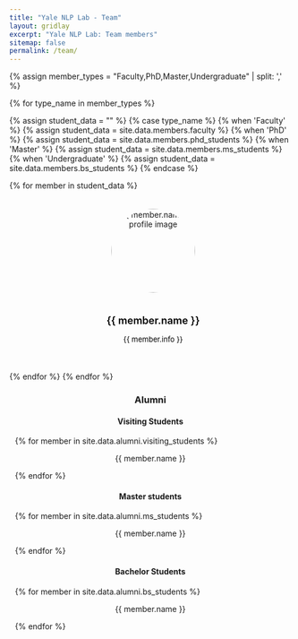 ```yaml
---
title: "Yale NLP Lab - Team"
layout: gridlay
excerpt: "Yale NLP Lab: Team members"
sitemap: false
permalink: /team/
---
```

<style>
  .card {
      position: relative;
      width: 100%;
      height: 210pt;
      padding: 5px;
      border-radius: 8px;
      text-align: center;
      overflow: hidden;
      display: flex;
      flex-direction: column;
      margin-bottom: 20px;
  }

  .details-container {
      position: absolute;
      top: 0;
      left: 0;
      width: 100%;
      height: 100%;
      background-color: rgba(255, 140, 0, 0.95);
      z-index: 10;
      color: white;
      padding: 10px;
      opacity: 0;
      transition: all 0.5s cubic-bezier(0.68, -0.55, 0.27, 1.55);
      display: flex;
      flex-direction: column;

      transform: translateY(-100%); 
      max-height: 0;
      overflow: hidden;
  }

  .details-container.active {
      opacity: 1;
      transform: translateY(0);
      max-height: 210pt;
  }

  .details-container h2, .card-body h2 {
      text-align: center;
      font-size: large;
      font-weight: 600;
  }

  .details-container p, .card-body p {
      text-align: center;
      font-size: small;
  }

  .avatar {
      width: 150px;
      height: 150px;
      margin: 0 auto;
      overflow: hidden;
      border-radius: 50%;
      display: flex;
      align-items: center;   /* Vertically centers the content */
      justify-content: center;   /* Horizontally centers the content */
      overflow: hidden;
  }
  
  .avatar img {
    width: 100%;
    height: 100%;
    object-fit: cover;   /* This ensures the image will cover its parent without being stretched */
    border-radius: 50%;
    object-fit: cover;   /* Ensures the image covers its parent without being stretched */
    object-position: center;
  }

  .card-body {
      color: black;
  }

  .icons {
      display: flex;
      justify-content: center;
  }

  .icon {
      width: 24px;
      height: 24px;
      fill: white;
  }

  ul.no-indent {
    margin-left: 0;
    padding-left: 1em;
    text-align: left;
  }
  ul.no-indent li {
    margin: 0;
    style="text-align:left"
  }
</style>

<script>
  document.addEventListener("DOMContentLoaded", function() {
    const cards = document.querySelectorAll(".card");
    
    cards.forEach(card => {
      card.addEventListener("mouseenter", function() {
        const details = this.querySelector(".details-container");
        if (details) {
          details.classList.add("active");
        }
      });

      card.addEventListener("mouseleave", function() {
        const details = this.querySelector(".details-container");
        if (details) {
          details.classList.remove("active");
        }
      });
    });
  });
</script>

<link rel="stylesheet" href="https://cdnjs.cloudflare.com/ajax/libs/font-awesome/5.15.3/css/all.min.css">
<link rel="stylesheet" href="https://cdn.jsdelivr.net/gh/jpswalsh/academicons@1/css/academicons.min.css">
<link rel="stylesheet" href="https://maxcdn.bootstrapcdn.com/bootstrap/3.3.7/css/bootstrap.min.css">


<div class="row">
{% assign member_types = "Faculty,PhD,Master,Undergraduate" | split: ',' %}

{% for type_name in member_types %}

{% assign student_data = "" %}
{% case type_name %}
  {% when 'Faculty' %}
    {% assign student_data = site.data.members.faculty %}
  {% when 'PhD' %}
    {% assign student_data = site.data.members.phd_students %}
  {% when 'Master' %}
    {% assign student_data = site.data.members.ms_students %}
  {% when 'Undergraduate' %}
    {% assign student_data = site.data.members.bs_students %}
{% endcase %}

{% for member in student_data %}
<div class="col-lg-3 col-md-4 col-sm-6 col-xs-12 mb-4">
<div class="card">
<div class="details-container">
  <h2>{{ member.name }}</h2>
  <div class="icons">
  {% if member.homepage %}
  <a href="{{ member.homepage }}" target="_blank"><i class="fas fa-home pr-1 icon" style="color: white;"></i></a>
  {% endif %}
  {% if member.github %}
  <a href="{{ member.github }}" target="_blank"><i class="fab fa-github icon" style="color: white;"></i></a>
  {% endif %}
  {% if member.google_scholar %}
  <a href="{{ member.google_scholar }}" target="_blank"><i class="ai ai-google-scholar ai-lg icon" style="color: white;"></i></a>
  {% endif %}
  {% if member.twitter %}
  <a href="{{ member.twitter }}" target="_blank"><i class="fab fa-twitter icon" style="color: white;"></i></a>
  {% endif %}
  </div>

  <ul style="overflow: hidden" class="no-indent">
  {% if member.interests %}  
      {% for interest in (member.interests) %}
            <li> {{ interest }} </li>
      {% endfor %}
  {% endif %}  
  </ul>
</div>

  <figure class="flex-col bg-base-100">
  <div class="avatar inline-flex place-content-center place-items-start rounded-full bg-gradient-to-r from-cyan-500 to-blue-500">
  <img src="{{ site.url }}{{ site.baseurl }}/images/teampic/{{ member.photo }}" alt="{{ member.name }} profile image" class="w-full h-auto rounded-full" />
  </div>
  </figure>
  <div class="card-body">
  <h2>{{ member.name }}</h2>
  <p>{{ member.info }}</p>
  </div>
</div>
</div>
{% endfor %}
{% endfor %}
</div>


<div class="row" style="margin-bottom: 50px; margin-left: 10px; margin-right: 10px">
<h3 style="text-align: center;"> Alumni </h3>

<div class="col-sm-4 clearfix">
<h4 style="text-align: center;">Visiting Students</h4>
{% for member in site.data.alumni.visiting_students %}
<p style="text-align: center;">
{{ member.name }}
</p>
{% endfor %}
</div>

<div class="col-sm-4 clearfix">
<h4 style="text-align: center;">Master students</h4>
{% for member in site.data.alumni.ms_students %}
<p style="text-align: center;">
{{ member.name }}
</p>
{% endfor %}
</div>

<div class="col-sm-4 clearfix">
<h4 style="text-align: center;">Bachelor Students</h4>
{% for member in site.data.alumni.bs_students %}
<p style="text-align: center;">
{{ member.name }}
</p>
{% endfor %}
</div>

</div>